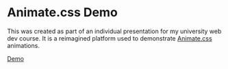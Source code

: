 # Animate.css Demo

This was created as part of an individual presentation for my university web dev course. It is a reimagined platform used to demonstrate [Animate.css](https://animate.style/) animations.

[Demo](https://animatecssdemo.netlify.app/)

